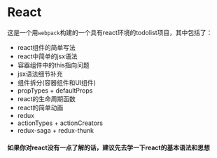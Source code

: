 # React

这是一个用`webpack`构建的一个具有react环境的todolist项目，其中包括了：

- react组件的简单写法
- react中简单的jsx语法
- 容器组件中的this指向问题
- jsx语法细节补充
- 组件拆分(容器组件和UI组件)
- propTypes + defaultProps
- react的生命周期函数
- react的简单动画
- redux
- actionTypes + actionCreators
- redux-saga + redux-thunk

#### 如果你对react没有一点了解的话，建议先去学一下react的基本语法和思想

